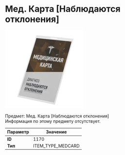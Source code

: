 # Мед. Карта [Наблюдаются отклонения]

![Item Image](../img/1170.webp?raw=true)

Предмет: Мед. Карта [Наблюдаются отклонения]<br>Информация по этому предмету отсутствует.


| Параметр | Значение |
|----------|----------|
| **ID** | 1170 |
| **Тип** | ITEM_TYPE_MEDCARD |

